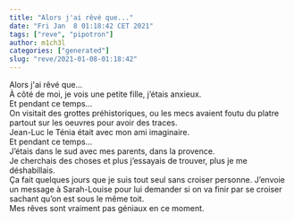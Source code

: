 ```yaml
---
title: "Alors j'ai rêvé que..."
date: "Fri Jan  8 01:18:42 CET 2021"
tags: ["reve", "pipotron"]
author: m1ch3l
categories: ["generated"]
slug: "reve/2021-01-08-01:18:42"
---
```


Alors j'ai rêvé que...<br>
À côté de moi, je vois une petite fille, j’étais anxieux.<br>
Et pendant ce temps...<br>
On visitait des grottes préhistoriques, ou les mecs avaient foutu du platre partout sur les oeuvres pour avoir des traces.<br>
Jean-Luc le Ténia était avec mon ami imaginaire.<br>
Et pendant ce temps...<br>
J’étais dans le sud avec mes parents, dans la provence.<br>
Je cherchais des choses et plus j’essayais de trouver, plus je me déshabillais.<br>
Ça fait quelques jours que je suis tout seul sans croiser personne. J’envoie un message à Sarah-Louise pour lui demander si on va finir par se croiser sachant qu’on est sous le même toit.<br>
Mes rêves sont vraiment pas géniaux en ce moment.<br>
